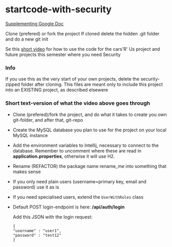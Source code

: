 # startcode-with-security

[Supplementing Google Doc](https://docs.google.com/document/d/1k5T7rRSrGetjuMdYoErk4ToZTk22QyBpR-x17nmtRos/edit?usp=sharing)

Clone (prefered) or fork the project
If cloned delete the hidden .git folder and do a new git init

Se this [short video](https://www.youtube.com/watch?v=aISFmtX-vfA)
for how to use the code for the cars'R' Us project and future projects this semester where you need Security

### Info

If you use this as the very start of your own projects, delete the security-zipped folder after cloning.
This files are meant only to include this project into an EXISTING project, as described elsewere

### Short text-version of what the video above goes through
- Clone (prefered)/fork the project, and do what it takes to create you own git-folder, and after that, git-repo
- Create the MySQL database you plan to use for the project on your local MySQL instance
- Add the environment variables to Intellij, necessary to connect to the database. Remember to uncomment where these are read in **application.properties**, otherwise it will use H2.
- Rename (REFACTOR) the package name rename_me into something that makes sense
- If you only need plain users (username=primary key, email and password) use it as is
- If you need specialised users, extend the `UserWithRoles` class
- Default POST login-endpoint is here: **/api/auth/login**
  
  Add this JSON with the login request:
  ```
  {
  "username" : "user1",
  "password" : "test12"
  }
  ```
